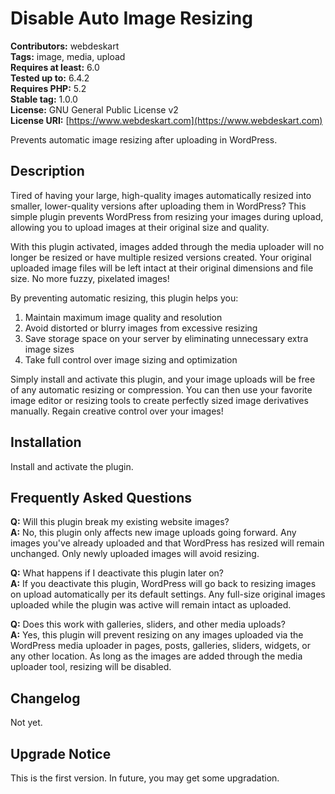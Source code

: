 # Disable Auto Image Resizing

**Contributors:** webdeskart  
**Tags:** image, media, upload  
**Requires at least:** 6.0  
**Tested up to:** 6.4.2  
**Requires PHP:** 5.2  
**Stable tag:** 1.0.0  
**License:** GNU General Public License v2  
**License URI:** [https://www.webdeskart.com](https://www.webdeskart.com)

Prevents automatic image resizing after uploading in WordPress.

## Description
Tired of having your large, high-quality images automatically resized into smaller, lower-quality versions after uploading them in WordPress? This simple plugin prevents WordPress from resizing your images during upload, allowing you to upload images at their original size and quality.

With this plugin activated, images added through the media uploader will no longer be resized or have multiple resized versions created. Your original uploaded image files will be left intact at their original dimensions and file size. No more fuzzy, pixelated images!

By preventing automatic resizing, this plugin helps you:

1. Maintain maximum image quality and resolution
2. Avoid distorted or blurry images from excessive resizing
3. Save storage space on your server by eliminating unnecessary extra image sizes
4. Take full control over image sizing and optimization

Simply install and activate this plugin, and your image uploads will be free of any automatic resizing or compression. You can then use your favorite image editor or resizing tools to create perfectly sized image derivatives manually. Regain creative control over your images!

## Installation
Install and activate the plugin.

## Frequently Asked Questions
**Q:** Will this plugin break my existing website images?  
**A:** No, this plugin only affects new image uploads going forward. Any images you've already uploaded and that WordPress has resized will remain unchanged. Only newly uploaded images will avoid resizing.

**Q:** What happens if I deactivate this plugin later on?  
**A:** If you deactivate this plugin, WordPress will go back to resizing images on upload automatically per its default settings. Any full-size original images uploaded while the plugin was active will remain intact as uploaded.

**Q:** Does this work with galleries, sliders, and other media uploads?  
**A:** Yes, this plugin will prevent resizing on any images uploaded via the WordPress media uploader in pages, posts, galleries, sliders, widgets, or any other location. As long as the images are added through the media uploader tool, resizing will be disabled.

## Changelog
Not yet.

## Upgrade Notice
This is the first version. In future, you may get some upgradation.
